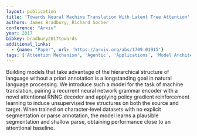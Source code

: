 ```yaml
---
layout: publication
title: 'Towards Neural Machine Translation With Latent Tree Attention'
authors: James Bradbury, Richard Socher
conference: "Arxiv"
year: 2017
bibkey: bradbury2017towards
additional_links:
  - {name: "Paper", url: 'https://arxiv.org/abs/1709.01915'}
tags: ['Attention Mechanism', 'Agentic', 'Applications', 'Model Architecture', 'Reinforcement Learning']
---
```

Building models that take advantage of the hierarchical structure of language
without a priori annotation is a longstanding goal in natural language
processing. We introduce such a model for the task of machine translation,
pairing a recurrent neural network grammar encoder with a novel attentional
RNNG decoder and applying policy gradient reinforcement learning to induce
unsupervised tree structures on both the source and target. When trained on
character-level datasets with no explicit segmentation or parse annotation, the
model learns a plausible segmentation and shallow parse, obtaining performance
close to an attentional baseline.
